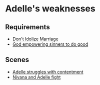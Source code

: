# Adelle's weaknesses

## Requirements

* [Don't Idolize Marriage](../requirements/dont-idolize-marriage.md)
* [God empowering sinners to do good](../requirements/empowering-good.md)

## Scenes

* [Adelle struggles with contentment](../scenes/adelle-contentment.md)
* [Nivana and Adelle fight](../scenes/nivana-and-adelle-fight.md)
